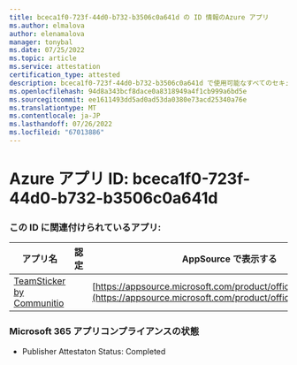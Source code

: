 ```yaml
---
title: bceca1f0-723f-44d0-b732-b3506c0a641d の ID 情報のAzure アプリ
ms.author: elmalova
author: elenamalova
manager: tonybal
ms.date: 07/25/2022
ms.topic: article
ms.service: attestation
certification_type: attested
description: bceca1f0-723f-44d0-b732-b3506c0a641d で使用可能なすべてのセキュリティとコンプライアンス情報。
ms.openlocfilehash: 94d8a343bcf8dace0a8318949a4f1cb999a6bd5e
ms.sourcegitcommit: ee1611493dd5ad0ad53da0380e73acd25340a76e
ms.translationtype: MT
ms.contentlocale: ja-JP
ms.lasthandoff: 07/26/2022
ms.locfileid: "67013886"
---
```

# <a name="azure-app-id-bceca1f0-723f-44d0-b732-b3506c0a641d"></a>Azure アプリ ID: bceca1f0-723f-44d0-b732-b3506c0a641d


### <a name="apps-associated-with-this-id"></a>この ID に関連付けられているアプリ:
| **アプリ名** | **認定** | **AppSource で表示する** |
|--------------|---------------|-----------------------|
| [TeamSticker by Communitio](../forward/WA200000894.md) |  | [https://appsource.microsoft.com/product/office/WA200000894](https://appsource.microsoft.com/product/office/WA200000894) |

### <a name="microsoft-365-app-compliance-status"></a>Microsoft 365 アプリコンプライアンスの状態
- Publisher Attestaton Status: Completed

